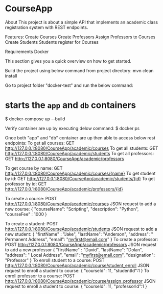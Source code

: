 # CourseApp
About
This project is about a simple API that implements an academic class registration system with REST endpoints.

Features:
Create Courses
Create Professors
Assign Professors to Courses
Create Students
Students register for Courses

Requirements
Docker

This section gives you a quick overview on how to get started.

Build the project using below command from project directory:
mvn clean install

Go to project folder "docker-test" and run the below command:
# starts the `app` and `db` containers
$ docker-compose up --build

Verify container are up by executing delow command:
$ docker ps 

Once both "app" and "db" container are up then able to access below rest endpoints:
 To get all courses: GET http://127.0.0.1:8080/CourseApp/academic/courses 
 To get all students: GET http://127.0.0.1:8080/CourseApp/academic/students
 To get all professors: GET http://127.0.0.1:8080/CourseApp/academic/professors
 
 To get course by name: GET http://127.0.0.1:8080/CourseApp/academic/courses/{name}
 To get student by id: GET  http://127.0.0.1:8080/CourseApp/academic/students/{id}
 To get professor by id: GET http://127.0.0.1:8080/CourseApp/academic/professors/{id}
 
 To create a course: POST http://127.0.0.1:8080/CourseApp/academic/courses
  JSON request to add a new course:
  {
  "courseName": "Scripting",
  "description": "Python",
  "courseFee" : 1000
  }
 
 To create a student: POST http://127.0.0.1:8080/CourseApp/academic/students
 JSON request to add a new student:
 {
   "firstName" : "Jake",
   "lastName": "Anderson",
   "address": " Permanent Address",
   "email": "myfirst@email.com"
 }
 To create a professor: POST http://127.0.0.1:8080/CourseApp/academic/professors
 JSON request to add a new professor
 {
   "firstName" : "David",
   "lastName": "Dolan",
   "address": " Local Address",
   "email": "myfirst@email.com",
   "designation": "Professor"
}
To enroll student to a course: POST http://127.0.0.1:8080/CourseApp/academic/course/student_enroll
 JSON request to enroll a student to course:
 {
  "courseId": 11,
  "studentId":1
}
To enroll professor to a course: POST http://127.0.0.1:8080/CourseApp/academic/course/assign_professor
 JSON request to enroll a student to course:
 {
  "courseId": 11,
  "professorId":1
}







